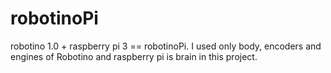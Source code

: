 # robotinoPi

robotino 1.0 + raspberry pi 3 == robotinoPi. I used only body, encoders and engines of Robotino and raspberry pi is brain in this project.
